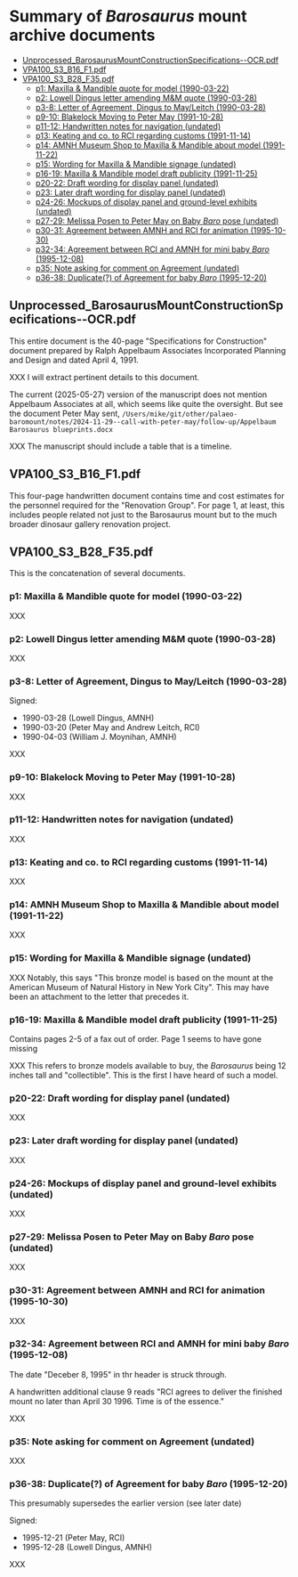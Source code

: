 # Summary of _Barosaurus_ mount archive documents

<!-- md2toc -l 2 summary.md -->
* [Unprocessed_BarosaurusMountConstructionSpecifications--OCR.pdf](#unprocessed_barosaurusmountconstructionspecifications--ocrpdf)
* [VPA100_S3_B16_F1.pdf](#vpa100_s3_b16_f1pdf)
* [VPA100_S3_B28_F35.pdf](#vpa100_s3_b28_f35pdf)
    * [p1: Maxilla & Mandible quote for model (1990-03-22)](#p1-maxilla--mandible-quote-for-model-1990-03-22)
    * [p2: Lowell Dingus letter amending M&M quote (1990-03-28)](#p2-lowell-dingus-letter-amending-mm-quote-1990-03-28)
    * [p3-8: Letter of Agreement, Dingus to May/Leitch (1990-03-28)](#p3-8-letter-of-agreement-dingus-to-mayleitch-1990-03-28)
    * [p9-10: Blakelock Moving to Peter May (1991-10-28)](#p9-10-blakelock-moving-to-peter-may-1991-10-28)
    * [p11-12: Handwritten notes for navigation (undated)](#p11-12-handwritten-notes-for-navigation-undated)
    * [p13: Keating and co. to RCI regarding customs (1991-11-14)](#p13-keating-and-co-to-rci-regarding-customs-1991-11-14)
    * [p14: AMNH Museum Shop to Maxilla & Mandible about model (1991-11-22)](#p14-amnh-museum-shop-to-maxilla--mandible-about-model-1991-11-22)
    * [p15: Wording for Maxilla & Mandible signage (undated)](#p15-wording-for-maxilla--mandible-signage-undated)
    * [p16-19: Maxilla & Mandible model draft publicity (1991-11-25)](#p16-19-maxilla--mandible-model-draft-publicity-1991-11-25)
    * [p20-22: Draft wording for display panel (undated)](#p20-22-draft-wording-for-display-panel-undated)
    * [p23: Later draft wording for display panel (undated)](#p23-later-draft-wording-for-display-panel-undated)
    * [p24-26: Mockups of display panel and ground-level exhibits (undated)](#p24-26-mockups-of-display-panel-and-ground-level-exhibits-undated)
    * [p27-29: Melissa Posen to Peter May on Baby _Baro_ pose (undated)](#p27-29-melissa-posen-to-peter-may-on-baby-_baro_-pose-undated)
    * [p30-31: Agreement between AMNH and RCI for animation (1995-10-30)](#p30-31-agreement-between-amnh-and-rci-for-animation-1995-10-30)
    * [p32-34: Agreement between RCI and AMNH for mini baby _Baro_ (1995-12-08)](#p32-34-agreement-between-rci-and-amnh-for-mini-baby-_baro_-1995-12-08)
    * [p35: Note asking for comment on Agreement (undated)](#p35-note-asking-for-comment-on-agreement-undated)
    * [p36-38: Duplicate(?) of Agreement for baby _Baro_ (1995-12-20)](#p36-38-duplicate-of-agreement-for-baby-_baro_-1995-12-20)



## Unprocessed_BarosaurusMountConstructionSpecifications--OCR.pdf

This entire document is the 40-page "Specifications for Construction" document prepared by Ralph Appelbaum Associates Incorporated Planning and Design and dated April 4, 1991.

XXX I will extract pertinent details to this document.

The current (2025-05-27) version of the manuscript does not mention Appelbaum Associates at all, which seems like quite the oversight. But see the document Peter May sent, `/Users/mike/git/other/palaeo-baromount/notes/2024-11-29--call-with-peter-may/follow-up/Appelbaum Barosaurus blueprints.docx`

XXX The manuscript should include a table that is a timeline.



## VPA100_S3_B16_F1.pdf

This four-page handwritten document contains time and cost estimates for the personnel required for the "Renovation Group". For page 1, at least, this includes people related not just to the Barosaurus mount but to the much broader dinosaur gallery renovation project.



## VPA100_S3_B28_F35.pdf

This is the concatenation of several documents.


### p1: Maxilla & Mandible quote for model (1990-03-22)

XXX


### p2: Lowell Dingus letter amending M&M quote (1990-03-28)

XXX


### p3-8: Letter of Agreement, Dingus to May/Leitch (1990-03-28)

Signed:
* 1990-03-28 (Lowell Dingus, AMNH)
* 1990-03-20 (Peter May and Andrew Leitch, RCI)
* 1990-04-03 (William J. Moynihan, AMNH)

XXX


### p9-10: Blakelock Moving to Peter May (1991-10-28)

XXX


### p11-12: Handwritten notes for navigation (undated)

XXX


### p13: Keating and co. to RCI regarding customs (1991-11-14)

XXX


### p14: AMNH Museum Shop to Maxilla & Mandible about model (1991-11-22)

XXX


### p15: Wording for Maxilla & Mandible signage (undated)

XXX Notably, this says "This bronze model is based on the mount at the American Museum of Natural History in New York City". This may have been an attachment to the letter that precedes it.


### p16-19: Maxilla & Mandible model draft publicity (1991-11-25)

Contains pages 2-5 of a fax out of order. Page 1 seems to have gone missing

XXX This refers to bronze models available to buy, the _Barosaurus_ being 12 inches tall and "collectible". This is the first I have heard of such a model.


### p20-22: Draft wording for display panel (undated)

XXX


### p23: Later draft wording for display panel (undated)

XXX


### p24-26: Mockups of display panel and ground-level exhibits (undated)

XXX


### p27-29: Melissa Posen to Peter May on Baby _Baro_ pose (undated)

XXX


### p30-31: Agreement between AMNH and RCI for animation (1995-10-30)

XXX


### p32-34: Agreement between RCI and AMNH for mini baby _Baro_ (1995-12-08)

The date "Deceber 8, 1995" in thr header is struck through.

A handwritten additional clause 9 reads "RCI agrees to deliver the finished mount no later than April 30 1996. Time is of the essence."

XXX


### p35: Note asking for comment on Agreement (undated)

XXX


### p36-38: Duplicate(?) of Agreement for baby _Baro_ (1995-12-20)

This presumably supersedes the earlier version (see later date)

Signed:
* 1995-12-21 (Peter May, RCI)
* 1995-12-28 (Lowell Dingus, AMNH)

XXX


